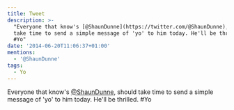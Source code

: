```yaml
---
title: Tweet
description: >-
  "Everyone that know's [@ShaunDunne](https://twitter.com/@ShaunDunne), should
  take time to send a simple message of 'yo' to him today. He'll be thrilled.
  #Yo"
date: '2014-06-20T11:06:37+01:00'
mentions:
  - '@ShaunDunne'
tags:
  - Yo
---
```

Everyone that know's [@ShaunDunne](https://twitter.com/@ShaunDunne), should take time to send a simple message of 'yo' to him today. He'll be thrilled. #Yo
